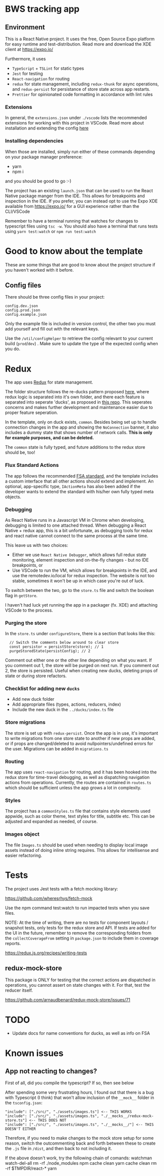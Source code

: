 # BWS tracking app

## Environment

This is a React Native project. It uses the free, Open Source Expo platform for easy runtime and test-distribution. Read more and download the XDE client at https://expo.io/

Furthermore, it uses

* `TypeScript` + `TSLint` for static types
* `Jest` for testing
* `React-navigation` for routing
* `redux` for state management, including `redux-thunk` for async operations, and `redux-persist` for persistance of store state across app restarts.
* `Prettier` for opinionated code formatting in accordance with lint rules

### Extensions

In general, the `extensions.json` under `./vscode` lists the recommended extensions for working with this project in VSCode. Read more about installation and extending the config [here](https://code.visualstudio.com/docs/editor/extension-gallery#_workspace-recommended-extensions)

### Installing dependencies

When those are installed, simply run either of these commands depending on your package manager preference:

* yarn
* npm i

and you should be good to go :-)

The project has an existing `launch.json` that can be used to run the React Native package manger from the IDE. This allows for breakpoints and inspection in the IDE. If you prefer, you can instead opt to use the Expo XDE available from https://expo.io/ for a GUI experience rather than the CLI/VSCode

Remember to have a terminal running that watches for changes to typescript files using `tsc -w`. You should also have a terminal that runs tests using `yarn test:watch` or `npm run test:watch`

# Good to know about the template

These are some things that are good to know about the project structure if you haven't worked with it before.

## Config files

There should be three config files in your project:

    config.dev.json
    config.prod.json
    config.example.json

Only the example file is included in version control, the other two you must add yourself and fill out with the relevant keys.

Use the `/util/configHelper` to retrieve the config relevant to your current build (`prod`/`dev`) . Make sure to update the type of the expected config when you do.

# Redux

The app uses [Redux](http://redux.js.org/) for state management.

The folder structure follows the re-ducks pattern proposed [here](https://medium.freecodecamp.org/scaling-your-redux-app-with-ducks-6115955638be), where redux logic is separated into it's own folder, and there each feature is separated into seperate 'ducks', as proposed in [this repo](https://github.com/erikras/ducks-modular-redux). This seperates concerns and makes further development and maintenance easier due to proper feature seperation.

In the template, only on duck exists, `common`. Besides being set up to handle connection changes in the app and showing the `NoConnection` banner, it also includes a dummy state that shows number of network calls. **This is only for example purposes, and can be deleted.**

The `common` state is fully typed, and future additions to the redux store should be, too!

### Flux Standard Actions

The app follows the recommended [FSA standard](https://github.com/acdlite/flux-standard-action), and the template includes a custom interface that all other actions should extend and implement. An optional, app-specific type, `IActionMeta` has also been added if the developer wants to extend the standard with his/her own fully typed meta objects.

### Debugging

As React Native runs in a Javascript VM in Chrome when developing, debugging is limited to one attached thread. When debugging a React Native + redux app, this is a bit unfortunate, as debugging tools for redux and react native cannot connect to the same process at the same time.

This leave us with two choices:

* Either we use `React Native Debugger`, which allows full redux state monitoring, element inspection and on-the-fly changes - but no IDE breakpoints, or
* Use VSCode to run the VM, which allows for breakpoints in the IDE, and use the remotedev.io/local for redux inspection. The website is not too stable, sometimes it won't be up in which case you're out of luck.

To switch between the two, go to the `store.ts` file and switch the boolean flag in `getStore`.

I haven't had luck yet running the app in a packager (fx. XDE) and attaching VSCode to the process.

### Purging the store

In the `store.ts` under `configureStore`, there is a section that looks like this:

```
  // Switch the comments below around to clear store
  const persistor = persistStore(store); // 1
  purgeStoredState(persistConfig); // 2
```

Comment out either one or the other line depending on what you want. If you comment out 1, the store will be purged on next run. If you comment out 2, the store is persisted. Useful when creating new ducks, deleting props of state or during store refactors.

### Checklist for adding new `ducks`

* Add new duck folder
* Add appropriate files (types, actions, reducers, index)
* Include the new duck in the `../ducks/index.ts` file

### Store migrations

The store is set up with `redux-persist`. Once the app is in use, it's important to write migrations from one store state to another if new props are added, or if props are changed/deleted to avoid nullpointers/undefined errors for the user. Migrations can be added in `migrations.ts`

### Routing

The app uses `react-navigation` for routing, and it has been hooked into the redux store for time-travel debugging, as well as dispatching navigation actions from operations. Currently, the routes are contained in `routes.ts` which should be sufficient unless the app grows a lot in complexity.

### Styles

The project has a `commonStyles.ts` file that contains style elements used appwide, such as color theme, text styles for title, subtitle etc. This can be adjusted and expanded as needed, of course.

### Images object

The file `Images.ts` should be used when needing to display local image assets instead of doing inline string requires. This allows for intellisense and easier refactoring.

# Tests

The project uses Jest tests with a fetch mocking library:

https://github.com/wheresrhys/fetch-mock

Use the npm command test:watch to run impacted tests when you save files.

NOTE: At the time of writing, there are no tests for component layouts / snapshot tests, only tests for the redux store and API. If tests are added for the UI in the future, remember to remove the corresponding folders from the `collectCoverageFrom` setting in `package.json` to include them in coverage reports.

https://redux.js.org/recipes/writing-tests

## redux-mock-store

This package is ONLY for testing that the correct actions are dispatched in operations, you cannot assert on state changes with it. For that, test the reducer itself.

https://github.com/arnaudbenard/redux-mock-store/issues/71

# TODO

* Update docs for name conventions for ducks, as well as info on FSA

# Known issues

## App not reacting to changes?

First of all, did you compile the typescript? If so, then see below

After spending some very frustrating hours, I found out that there is a bug with Typescript (I think) that won't allow inclusion of the `__mock__` folder in the `tsconfig.json`:

    "include": ["./src/", "./assets/images.ts"] <-- THIS WORKS
    "include": ["./src/", "./assets/images.ts", "./__mocks__/redux-mock-store.ts"] <-- THIS DOES NOT
    "include": ["./src/", "./assets/images.ts", "./__mocks__/"] <-- THIS DOESN'T EITHER

Therefore, if you need to make changes to the mock store setup for some reason, switch the outcommenting back and forth between these to create the `.js` file in `/dist`, and then back to not including it.

If the above doesn't work, try the following chain of comands:
watchman watch-del-all
rm -rf ./node_modules
npm cache clean
yarn cache clean
rm -rf $TMPDIR/react-\*
yarn

